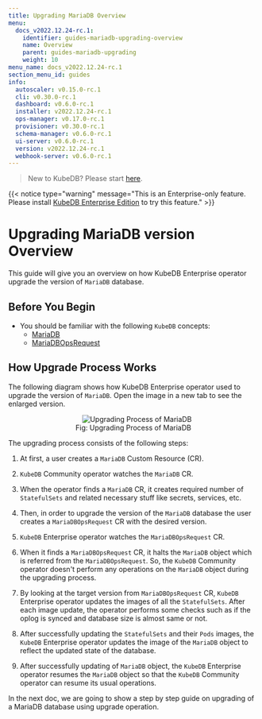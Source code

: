 ```yaml
---
title: Upgrading MariaDB Overview
menu:
  docs_v2022.12.24-rc.1:
    identifier: guides-mariadb-upgrading-overview
    name: Overview
    parent: guides-mariadb-upgrading
    weight: 10
menu_name: docs_v2022.12.24-rc.1
section_menu_id: guides
info:
  autoscaler: v0.15.0-rc.1
  cli: v0.30.0-rc.1
  dashboard: v0.6.0-rc.1
  installer: v2022.12.24-rc.1
  ops-manager: v0.17.0-rc.1
  provisioner: v0.30.0-rc.1
  schema-manager: v0.6.0-rc.1
  ui-server: v0.6.0-rc.1
  version: v2022.12.24-rc.1
  webhook-server: v0.6.0-rc.1
---
```


> New to KubeDB? Please start [here](/docs/v2022.12.24-rc.1/README).

{{< notice type="warning" message="This is an Enterprise-only feature. Please install [KubeDB Enterprise Edition](/docs/v2022.12.24-rc.1/setup/install/enterprise) to try this feature." >}}

# Upgrading MariaDB version Overview

This guide will give you an overview on how KubeDB Enterprise operator upgrade the version of `MariaDB` database.

## Before You Begin

- You should be familiar with the following `KubeDB` concepts:
  - [MariaDB](/docs/v2022.12.24-rc.1/guides/mariadb/concepts/mariadb)
  - [MariaDBOpsRequest](/docs/v2022.12.24-rc.1/guides/mariadb/concepts/opsrequest)

## How Upgrade Process Works

The following diagram shows how KubeDB Enterprise operator used to upgrade the version of `MariaDB`. Open the image in a new tab to see the enlarged version.

<figure align="center">
  <img alt="Upgrading Process of MariaDB" src="/docs/v2022.12.24-rc.1/guides/mariadb/upgrading/overview/images/mdops-upgrade.jpeg">
<figcaption align="center">Fig: Upgrading Process of MariaDB</figcaption>
</figure>

The upgrading process consists of the following steps:

1. At first, a user creates a `MariaDB` Custom Resource (CR).

2. `KubeDB` Community operator watches the `MariaDB` CR.

3. When the operator finds a `MariaDB` CR, it creates required number of `StatefulSets` and related necessary stuff like secrets, services, etc.

4. Then, in order to upgrade the version of the `MariaDB` database the user creates a `MariaDBOpsRequest` CR with the desired version.

5. `KubeDB` Enterprise operator watches the `MariaDBOpsRequest` CR.

6. When it finds a `MariaDBOpsRequest` CR, it halts the `MariaDB` object which is referred from the `MariaDBOpsRequest`. So, the `KubeDB` Community operator doesn't perform any operations on the `MariaDB` object during the upgrading process.  

7. By looking at the target version from `MariaDBOpsRequest` CR, `KubeDB` Enterprise operator updates the images of all the `StatefulSets`. After each image update, the operator performs some checks such as if the oplog is synced and database size is almost same or not.

8. After successfully updating the `StatefulSets` and their `Pods` images, the `KubeDB` Enterprise operator updates the image of the `MariaDB` object to reflect the updated state of the database.

9. After successfully updating of `MariaDB` object, the `KubeDB` Enterprise operator resumes the `MariaDB` object so that the `KubeDB` Community operator can resume its usual operations.

In the next doc, we are going to show a step by step guide on upgrading of a MariaDB database using upgrade operation.